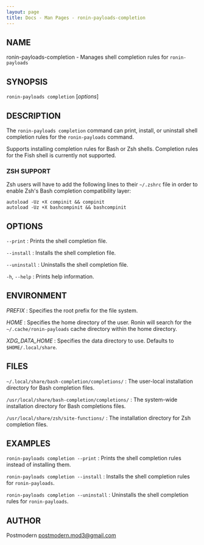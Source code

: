 ```yaml
---
layout: page
title: Docs - Man Pages - ronin-payloads-completion
---
```


## NAME

ronin-payloads-completion - Manages shell completion rules for `ronin-payloads`

## SYNOPSIS

`ronin-payloads completion` [*options*]

## DESCRIPTION

The `ronin-payloads completion` command can print, install, or uninstall shell
completion rules for the `ronin-payloads` command.

Supports installing completion rules for Bash or Zsh shells.
Completion rules for the Fish shell is currently not supported.

### ZSH SUPPORT

Zsh users will have to add the following lines to their `~/.zshrc` file in
order to enable Zsh's Bash completion compatibility layer:

    autoload -Uz +X compinit && compinit
    autoload -Uz +X bashcompinit && bashcompinit

## OPTIONS

`--print`
: Prints the shell completion file.

`--install`
: Installs the shell completion file.

`--uninstall`
: Uninstalls the shell completion file.

`-h`, `--help`
: Prints help information.

## ENVIRONMENT

*PREFIX*
: Specifies the root prefix for the file system.

*HOME*
: Specifies the home directory of the user. Ronin will search for the
  `~/.cache/ronin-payloads` cache directory within the home directory.

*XDG_DATA_HOME*
: Specifies the data directory to use. Defaults to `$HOME/.local/share`.

## FILES

`~/.local/share/bash-completion/completions/`
: The user-local installation directory for Bash completion files.

`/usr/local/share/bash-completion/completions/`
: The system-wide installation directory for Bash completions files.

`/usr/local/share/zsh/site-functions/`
: The installation directory for Zsh completion files.

## EXAMPLES

`ronin-payloads completion --print`
: Prints the shell completion rules instead of installing them.

`ronin-payloads completion --install`
: Installs the shell completion rules for `ronin-payloads`.

`ronin-payloads completion --uninstall`
: Uninstalls the shell completion rules for `ronin-payloads`.

## AUTHOR

Postmodern <postmodern.mod3@gmail.com>


